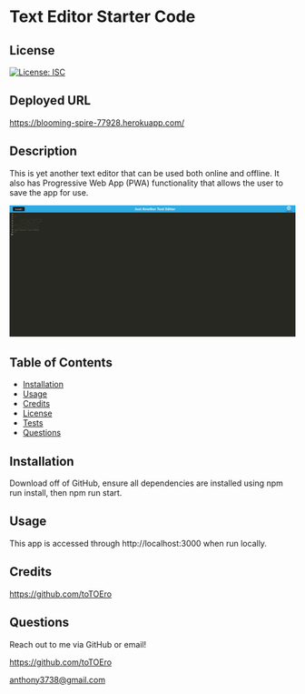 # Text Editor Starter Code

  
## License

  [![License: ISC](https://img.shields.io/badge/License-ISC-blue.svg)](https://opensource.org/licenses/ISC)
  
## Deployed URL
  
  https://blooming-spire-77928.herokuapp.com/

## Description

  This is yet another text editor that can be used both online and offline. It also has Progressive Web App (PWA) functionality that allows the user to save the app for use.

  ![An image of Just Another Text Editor showing a header logo](./readmeAssets/webapp.JPG)

## Table of Contents 

  
  - [Installation](#installation)
  - [Usage](#usage)
  - [Credits](#credits)
  - [License](#license)   
  - [Tests](#tests)
  - [Questions](#questions)
  

## Installation

Download off of GitHub, ensure all dependencies are installed using npm run install, then npm run start.


## Usage

This app is accessed through http://localhost:3000 when run locally.   

## Credits

https://github.com/toTOEro 
  


## Questions
  
Reach out to me via GitHub or email! 

https://github.com/toTOEro

anthony3738@gmail.com
  
  